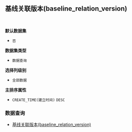 ## 基线关联版本(baseline_relation_version) <!-- {docsify-ignore-all} -->



<br>
<p class="panel-title"><b>默认数据集</b></p>

* `否`

<p class="panel-title"><b>数据集类型</b></p>

* `数据查询`

<p class="panel-title"><b>选择列级别</b></p>

* `全部数据`


<p class="panel-title"><b>主排序属性</b></p>

* `CREATE_TIME(建立时间)` `DESC`



### 数据查询
  * [基线关联版本(baseline_relation_version)](module/ProdMgmt/baseline_idea/query/baseline_relation_version)
